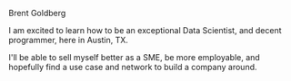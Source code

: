 Brent Goldberg

I am excited to learn how to be an exceptional Data Scientist, and decent programmer, here in Austin, TX.

I'll be able to sell myself better as a SME, be more employable, and hopefully find a use case and network to build a company around.
